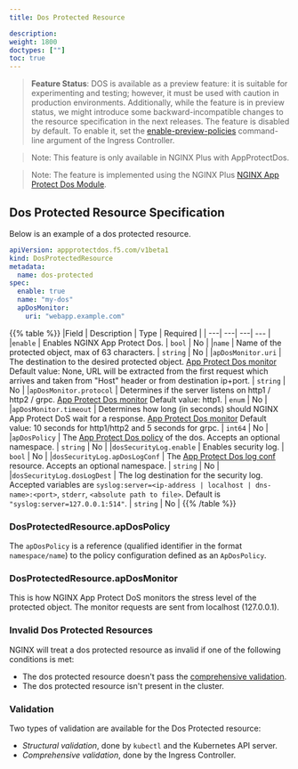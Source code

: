 ```yaml
---
title: Dos Protected Resource

description: 
weight: 1800
doctypes: [""]
toc: true
---
```


> **Feature Status**: DOS is available as a preview feature: it is suitable for experimenting and testing; however, it must be used with caution in production environments. Additionally, while the feature is in preview status, we might introduce some backward-incompatible changes to the resource specification in the next releases. The feature is disabled by default. To enable it, set the [enable-preview-policies](/nginx-ingress-controller/configuration/global-configuration/command-line-arguments/#cmdoption-enable-preview-policies) command-line argument of the Ingress Controller.

> Note: This feature is only available in NGINX Plus with AppProtectDos.

> Note: The feature is implemented using the NGINX Plus [NGINX App Protect Dos Module](https://docs.nginx.com/nginx-app-protect-dos/configuration/).


## Dos Protected Resource Specification

Below is an example of a dos protected resource.
```yaml
apiVersion: appprotectdos.f5.com/v1beta1
kind: DosProtectedResource
metadata:
  name: dos-protected
spec:
  enable: true
  name: "my-dos"
  apDosMonitor: 
    uri: "webapp.example.com"

```

{{% table %}}
|Field | Description | Type | Required |
| ---| ---| ---| --- |
|``enable`` | Enables NGINX App Protect Dos. | ``bool`` | No |
|``name`` | Name of the protected object, max of 63 characters. | ``string`` | No |
|``apDosMonitor.uri`` | The destination to the desired protected object. [App Protect Dos monitor](#dosprotectedresourceapdosmonitor) Default value: None, URL will be extracted from the first request which arrives and taken from "Host" header or from destination ip+port. | ``string`` | No |
|``apDosMonitor.protocol`` | Determines if the server listens on http1 / http2 / grpc. [App Protect Dos monitor](#dosprotectedresourceapdosmonitor) Default value: http1. | ``enum`` | No |
|``apDosMonitor.timeout`` | Determines how long (in seconds) should NGINX App Protect DoS wait for a response. [App Protect Dos monitor](#dosprotectedresourceapdosmonitor) Default value: 10 seconds for http1/http2 and 5 seconds for grpc. | ``int64`` | No |
|``apDosPolicy`` | The [App Protect Dos policy](#dosprotectedresourceapdospolicy) of the dos. Accepts an optional namespace. | ``string`` | No |
|``dosSecurityLog.enable`` | Enables security log. | ``bool`` | No |
|``dosSecurityLog.apDosLogConf`` | The [App Protect Dos log conf](/nginx-ingress-controller/app-protect-dos/configuration/#app-protect-dos-logs) resource. Accepts an optional namespace. | ``string`` | No |
|``dosSecurityLog.dosLogDest`` | The log destination for the security log. Accepted variables are ``syslog:server=<ip-address | localhost | dns-name>:<port>``, ``stderr``, ``<absolute path to file>``. Default is ``"syslog:server=127.0.0.1:514"``. | ``string`` | No |
{{% /table %}}

### DosProtectedResource.apDosPolicy

The `apDosPolicy` is a reference (qualified identifier in the format `namespace/name`) to the policy configuration defined as an `ApDosPolicy`.

### DosProtectedResource.apDosMonitor

This is how NGINX App Protect DoS monitors the stress level of the protected object. The monitor requests are sent from localhost (127.0.0.1).

### Invalid Dos Protected Resources

NGINX will treat a dos protected resource as invalid if one of the following conditions is met:
* The dos protected resource doesn't pass the [comprehensive validation](#comprehensive-validation).
* The dos protected resource isn't present in the cluster.

### Validation

Two types of validation are available for the Dos Protected resource:
* *Structural validation*, done by `kubectl` and the Kubernetes API server.
* *Comprehensive validation*, done by the Ingress Controller.
